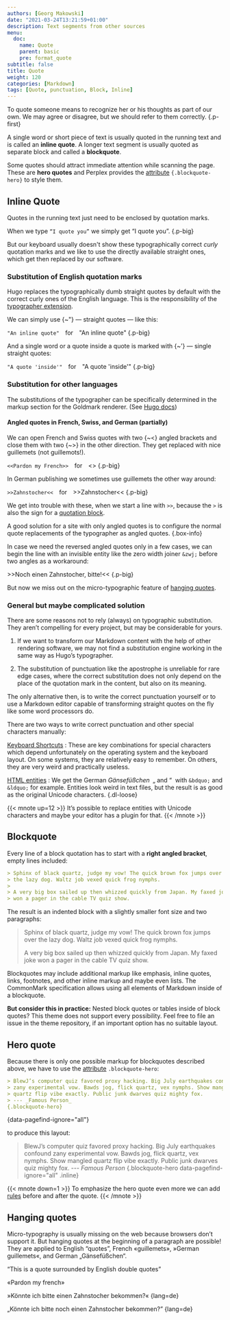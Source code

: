 ```yaml
---
authors: [Georg Makowski]
date: "2021-03-24T13:21:59+01:00"
description: Text segments from other sources
menu:
  doc:
    name: Quote
    parent: basic
    pre: format_quote
subtitle: false
title: Quote
weight: 120
categories: [Markdown]
tags: [Quote, punctuation, Block, Inline]
---
```


To quote someone means to recognize her or his thoughts as part of our own. We may agree or disagree, but we should refer to them correctly.
{.p-first} <!--more-->

A single word or short piece of text is usually quoted in the running text and is called an **inline quote**. A longer text segment is usually quoted as separate block and called a **blockquote**.

Some quotes should attract immediate attention while scanning the page. These are **hero quotes** and Perplex provides the [attribute](/doc/enhancing/attribute) `{.blockquote-hero}` to style them.

## Inline Quote

Quotes in the running text just need to be enclosed by quotation marks.

When we type `“I quote you”` we simply get “I quote you”.
{.p-big}

But our keyboard usually doesn't show these typographically correct _curly_ quotation marks and we like to use the directly available straight ones, which get then replaced by our software.

### Substitution of English quotation marks

Hugo replaces the typographically dumb straight quotes by default with the correct curly ones of the English language. This is the responsibility of the [typographer extension](/doc/extended/typographer). 

We can simply use {~"} — straight quotes — like this:

`"An inline quote"`&emsp;for&emsp;"An inline quote"
{.p-big}

And a single word or a quote inside a quote is marked with {~\'} — single straight quotes:

`"A quote 'inside'"`&emsp;for&emsp;"A quote 'inside'"
{.p-big}

### Substitution for other languages

The substitutions of the typographer can be specifically determined in the markup section for the Goldmark renderer. (See [Hugo docs](https://gohugo.io/getting-started/configuration-markup/#goldmark))

#### Angled quotes in French, Swiss, and German (partially)

We can open French and Swiss quotes with two {~<} angled brackets and close them with two {~>} in the other direction. They get replaced with nice guillemets (not guillemots!).

`<<Pardon my French>>`&emsp;for&emsp;<<Pardon my French>>
{.p-big}

In German publishing we sometimes use guillemets the other way around:

`>>Zahnstocher<<`&emsp;for&emsp;>>Zahnstocher<<
{.p-big}

We get into trouble with these, when we start a line with `>>`, because the `>` is also the sign for a [quotation block](#blockquote).

A good solution for a site with only angled quotes is to configure the normal quote replacements of the typographer as angled quotes.
{.box-info}

In case we need the reversed angled quotes only in a few cases, we can begin the line with an invisible entity like the zero width joiner `&zwj;` before two angles as a workaround:

&zwj;>>Noch einen Zahnstocher, bitte!<<
{.p-big}

But now we miss out on the micro-typographic feature of [hanging quotes](#hanging-quotes).

### General but maybe complicated solution

There are some reasons not to rely (always) on typographic substitution. They aren’t compelling for every project, but may be considerable for yours.

1. If we want to transform our Markdown content with the help of other rendering software, we may not find a substitution engine working in the same way as Hugo’s typographer.

2. The substitution of punctuation like the apostrophe is unreliable for rare edge cases, where the correct substitution does not only depend on the place of the quotation mark in the content, but also on its meaning.

The only alternative then, is to write the correct punctuation yourself or to use a Markdown editor capable of transforming straight quotes on the fly like some word processors do.

There are two ways to write correct punctuation and other special characters manually:

[Keyboard Shortcuts](/doc/appendix/german-punctuation)
: These are key combinations for special characters which depend unfortunately on the operating system and the keyboard layout. On some systems, they are relatively easy to remember. On others, they are very weird and practically useless.

[HTML entities](/doc/basic/specialchar)
: We get the German _Gänsefüßchen_&ensp;&bdquo;&nbsp;and&nbsp;&ldquo;&nbsp; with `&bdquo;` and `&ldquo;` for example. Entities look weird in text files, but the result is as good as the original Unicode characters.
{.dl-loose}

{{< mnote up=12 >}}
It’s possible to replace entities with Unicode characters and maybe your editor has a plugin for that.
{{< /mnote >}}

## Blockquote

Every line of a block quotation has to start with a **right angled bracket**, empty lines included:

```md
> Sphinx of black quartz, judge my vow! The quick brown fox jumps over 
> the lazy dog. Waltz job vexed quick frog nymphs.
>
> A very big box sailed up then whizzed quickly from Japan. My faxed joke
> won a pager in the cable TV quiz show.
```

The result is an indented block with a slightly smaller font size and two paragraphs:

> Sphinx of black quartz, judge my vow! The quick brown fox jumps over the lazy dog. Waltz job vexed quick frog nymphs.
>
> A very big box sailed up then whizzed quickly from Japan. My faxed joke won a pager in the cable TV quiz show.

Blockquotes may include additional markup like emphasis, inline quotes, links, footnotes, and other inline markup and maybe even lists. The CommonMark specification allows using all elements of Markdown inside of a blockquote.

**But consider this in practice:** Nested block quotes or tables inside of block quotes? This theme does not support every possibility. Feel free to file an issue in the theme repository, if an important option has no suitable layout.

## Hero quote

Because there is only one possible markup for blockquotes described above, we have to use the [attribute](/doc/enhancing/attribute) `.blockquote-hero`: 

```md
> BlewJ’s computer quiz favored proxy hacking. Big July earthquakes confound
> zany experimental vow. Bawds jog, flick quartz, vex nymphs. Show mangled
> quartz flip vibe exactly. Public junk dwarves quiz mighty fox.
> --- _Famous Person_
{.blockquote-hero}
```
{data-pagefind-ignore="all"}

to produce this layout:

> BlewJ’s computer quiz favored proxy hacking. Big July earthquakes confound zany experimental vow. Bawds jog, flick quartz, vex nymphs. Show mangled quartz flip vibe exactly. Public junk dwarves quiz mighty fox.
> --- _Famous Person_
{.blockquote-hero data-pagefind-ignore="all" .inline}

{{< mnote down=1 >}}
To emphasize the hero quote even more we can add [rules](/doc/basic/horizontal-rule) before and after the quote.
{{< /mnote >}}

## Hanging quotes

Micro-typography is usually missing on the web because browsers don’t support it. But hanging quotes at the beginning of a paragraph are possible! They are applied to English “quotes”, French «guillemets», »German guillemets«, and German „Gänsefüßchen“.

“This is a quote surrounded by English double quotes”

«Pardon my french»

»Könnte ich bitte einen Zahnstocher bekommen?«
{lang=de}

„Könnte ich bitte noch einen Zahnstocher bekommen?”
{lang=de}
